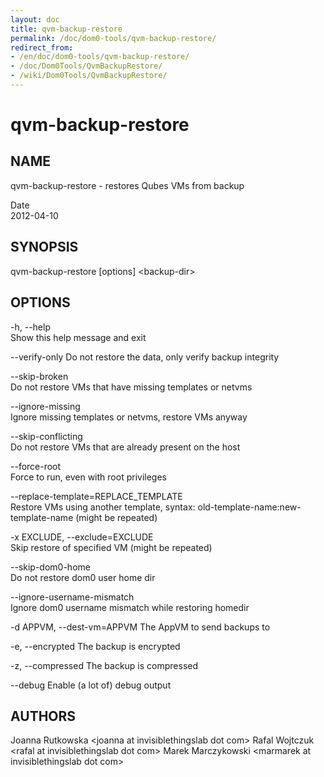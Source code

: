 ```yaml
---
layout: doc
title: qvm-backup-restore
permalink: /doc/dom0-tools/qvm-backup-restore/
redirect_from:
- /en/doc/dom0-tools/qvm-backup-restore/
- /doc/Dom0Tools/QvmBackupRestore/
- /wiki/Dom0Tools/QvmBackupRestore/
---
```


qvm-backup-restore
==================

NAME
----

qvm-backup-restore - restores Qubes VMs from backup

Date  
2012-04-10

SYNOPSIS
--------

qvm-backup-restore [options] \<backup-dir\>

OPTIONS
-------

-h, --help  
Show this help message and exit


--verify-only
Do not restore the data, only verify backup integrity

--skip-broken  
Do not restore VMs that have missing templates or netvms

--ignore-missing  
Ignore missing templates or netvms, restore VMs anyway

--skip-conflicting  
Do not restore VMs that are already present on the host

--force-root  
Force to run, even with root privileges

--replace-template=REPLACE\_TEMPLATE  
Restore VMs using another template, syntax: old-template-name:new-template-name (might be repeated)

-x EXCLUDE, --exclude=EXCLUDE  
Skip restore of specified VM (might be repeated)

--skip-dom0-home  
Do not restore dom0 user home dir

--ignore-username-mismatch  
Ignore dom0 username mismatch while restoring homedir

-d APPVM, --dest-vm=APPVM
The AppVM to send backups to

-e, --encrypted
The backup is encrypted

-z, --compressed
The backup is compressed

--debug
Enable (a lot of) debug output

AUTHORS
-------

Joanna Rutkowska \<joanna at invisiblethingslab dot com\>
Rafal Wojtczuk \<rafal at invisiblethingslab dot com\>
Marek Marczykowski \<marmarek at invisiblethingslab dot com\>
